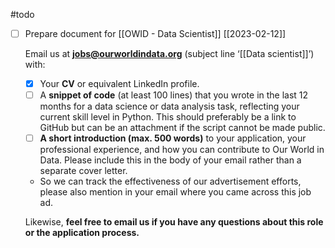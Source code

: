 #todo

- [ ] Prepare document for  [[OWID - Data Scientist]] [[2023-02-12]]

	Email us at **jobs@ourworldindata.org** (subject line ‘[[Data scientist]]’) with:
	
	-  [x] Your **CV** or equivalent LinkedIn profile.
	-  [ ] A **snippet of code** (at least 100 lines) that you wrote in the last 12 months for a data science or data analysis task, reflecting your current skill level in Python. This should preferably be a link to GitHub but can be an attachment if the script cannot be made public.
	-  [ ] **A short introduction (max. 500 words)** to your application, your professional experience, and how you can contribute to Our World in Data. Please include this in the body of your email rather than a separate cover letter.
	-   So we can track the effectiveness of our advertisement efforts, please also mention in your email where you came across this job ad.
	
	Likewise, **feel free to email us if you have any questions about this role or the application process.**
